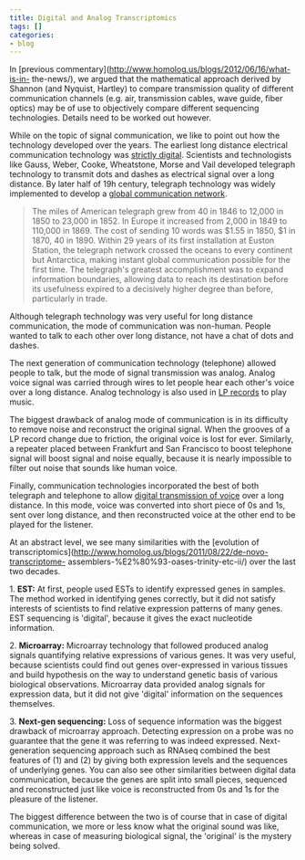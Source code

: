 ```yaml
---
title: Digital and Analog Transcriptomics
tags: []
categories:
- blog
---
```

In [previous commentary](http://www.homolog.us/blogs/2012/06/16/what-is-in-
the-news/), we argued that the mathematical approach derived by Shannon (and
Nyquist, Hartley) to compare transmission quality of different communication
channels (e.g. air, transmission cables, wave guide, fiber optics) may be of
use to objectively compare different sequencing technologies. Details need to
be worked out however.
<!--more-->

While on the topic of signal communication, we like to point out how the
technology developed over the years. The earliest long distance electrical
communication technology was [strictly
digital](http://en.wikipedia.org/wiki/Electrical_telegraph). Scientists and
technologists like Gauss, Weber, Cooke, Wheatstone, Morse and Vail developed
telegraph technology to transmit dots and dashes as electrical signal over a
long distance. By later half of 19h century, telegraph technology was widely
implemented to develop a [global communication
network](http://en.wikipedia.org/wiki/Electrical_telegraph).

> The miles of American telegraph grew from 40 in 1846 to 12,000 in 1850 to
23,000 in 1852. In Europe it increased from 2,000 in 1849 to 110,000 in 1869.
The cost of sending 10 words was $1.55 in 1850, $1 in 1870, 40 in 1890. Within
29 years of its first installation at Euston Station, the telegraph network
crossed the oceans to every continent but Antarctica, making instant global
communication possible for the first time. The telegraph's greatest
accomplishment was to expand information boundaries, allowing data to reach
its destination before its usefulness expired to a decisively higher degree
than before, particularly in trade.

Although telegraph technology was very useful for long distance communication,
the mode of communication was non-human. People wanted to talk to each other
over long distance, not have a chat of dots and dashes.

The next generation of communication technology (telephone) allowed people to
talk, but the mode of signal transmission was analog. Analog voice signal was
carried through wires to let people hear each other's voice over a long
distance. Analog technology is also used in [LP
records](http://en.wikipedia.org/wiki/LP_record) to play music.

The biggest drawback of analog mode of communication is in its difficulty to
remove noise and reconstruct the original signal. When the grooves of a LP
record change due to friction, the original voice is lost for ever. Similarly,
a repeater placed between Frankfurt and San Francisco to boost telephone
signal will boost signal and noise equally, because it is nearly impossible to
filter out noise that sounds like human voice.

Finally, communication technologies incorporated the best of both telegraph
and telephone to allow [digital transmission of
voice](http://en.wikipedia.org/wiki/Data_transmission) over a long distance.
In this mode, voice was converted into short piece of 0s and 1s, sent over
long distance, and then reconstructed voice at the other end to be played for
the listener.

At an abstract level, we see many similarities with the [evolution of
transcriptomics](http://www.homolog.us/blogs/2011/08/22/de-novo-transcriptome-
assemblers-%E2%80%93-oases-trinity-etc-ii/) over the last two decades.

1\. **EST:** At first, people used ESTs to identify expressed genes in
samples. The method worked in identifying genes correctly, but it did not
satisfy interests of scientists to find relative expression patterns of many
genes. EST sequencing is 'digital', because it gives the exact nucleotide
information.

2\. **Microarray:** Microarray technology that followed produced analog
signals quantifying relative expressions of various genes. It was very useful,
because scientists could find out genes over-expressed in various tissues and
build hypothesis on the way to understand genetic basis of various biological
observations. Microarray data provided analog signals for expression data, but
it did not give 'digital' information on the sequences themselves.

3\. **Next-gen sequencing:** Loss of sequence information was the biggest
drawback of microarray approach. Detecting expression on a probe was no
guarantee that the gene it was referring to was indeed expressed. Next-
generation sequencing approach such as RNAseq combined the best features of
(1) and (2) by giving both expression levels and the sequences of underlying
genes. You can also see other similarities between digital data communication,
because the genes are split into small pieces, sequenced and reconstructed
just like voice is reconstructed from 0s and 1s for the pleasure of the
listener.

The biggest difference between the two is of course that in case of digital
communication, we more or less know what the original sound was like, whereas
in case of measuring biological signal, the 'original' is the mystery being
solved.

